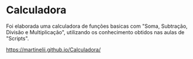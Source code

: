 # Calculadora
Foi elaborada uma calculadora de funções basicas com "Soma, Subtração, Divisão e Multiplicação", utilizando os conhecimento obtidos nas aulas de "Scripts".

https://martinelii.github.io/Calculadora/


